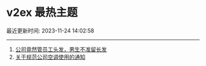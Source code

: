 # v2ex 最热主题

最近更新时间: 2023-11-24 14:02:58

--- 
1. [公司竟然管员工头发，男生不准留长发](https://www.v2ex.com/t/994700) 
2. [关于规范公司空调使用的通知](https://www.v2ex.com/t/994729) 
